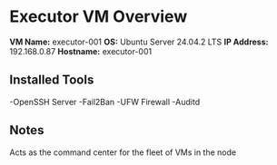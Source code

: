 # Executor VM Overview

**VM Name:** executor-001
**OS:** Ubuntu Server 24.04.2 LTS
**IP Address:** 192.168.0.87
**Hostname:** executor-001

## Installed Tools

-OpenSSH Server
-Fail2Ban
-UFW Firewall
-Auditd

## Notes

Acts as the command center for the fleet of VMs in the node

